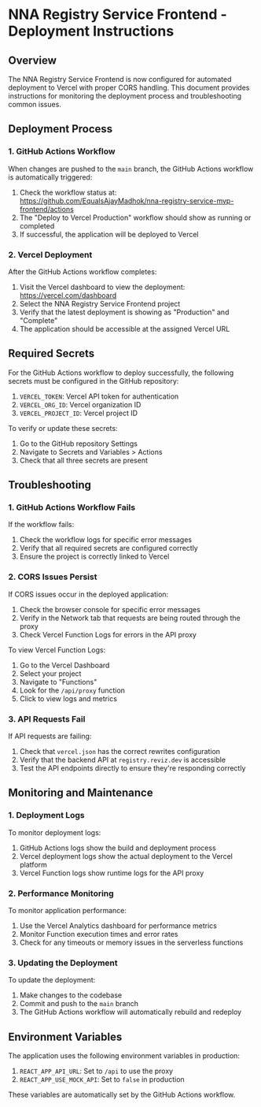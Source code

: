 # NNA Registry Service Frontend - Deployment Instructions

## Overview

The NNA Registry Service Frontend is now configured for automated deployment to Vercel with proper CORS handling. This document provides instructions for monitoring the deployment process and troubleshooting common issues.

## Deployment Process

### 1. GitHub Actions Workflow

When changes are pushed to the `main` branch, the GitHub Actions workflow is automatically triggered:

1. Check the workflow status at: https://github.com/EqualsAjayMadhok/nna-registry-service-mvp-frontend/actions
2. The "Deploy to Vercel Production" workflow should show as running or completed
3. If successful, the application will be deployed to Vercel

### 2. Vercel Deployment

After the GitHub Actions workflow completes:

1. Visit the Vercel dashboard to view the deployment: https://vercel.com/dashboard
2. Select the NNA Registry Service Frontend project
3. Verify that the latest deployment is showing as "Production" and "Complete"
4. The application should be accessible at the assigned Vercel URL

## Required Secrets

For the GitHub Actions workflow to deploy successfully, the following secrets must be configured in the GitHub repository:

1. `VERCEL_TOKEN`: Vercel API token for authentication
2. `VERCEL_ORG_ID`: Vercel organization ID
3. `VERCEL_PROJECT_ID`: Vercel project ID

To verify or update these secrets:
1. Go to the GitHub repository Settings
2. Navigate to Secrets and Variables > Actions
3. Check that all three secrets are present

## Troubleshooting

### 1. GitHub Actions Workflow Fails

If the workflow fails:

1. Check the workflow logs for specific error messages
2. Verify that all required secrets are configured correctly
3. Ensure the project is correctly linked to Vercel

### 2. CORS Issues Persist

If CORS issues occur in the deployed application:

1. Check the browser console for specific error messages
2. Verify in the Network tab that requests are being routed through the proxy
3. Check Vercel Function Logs for errors in the API proxy

To view Vercel Function Logs:
1. Go to the Vercel Dashboard
2. Select your project
3. Navigate to "Functions"
4. Look for the `/api/proxy` function
5. Click to view logs and metrics

### 3. API Requests Fail

If API requests are failing:

1. Check that `vercel.json` has the correct rewrites configuration
2. Verify that the backend API at `registry.reviz.dev` is accessible
3. Test the API endpoints directly to ensure they're responding correctly

## Monitoring and Maintenance

### 1. Deployment Logs

To monitor deployment logs:

1. GitHub Actions logs show the build and deployment process
2. Vercel deployment logs show the actual deployment to the Vercel platform
3. Vercel Function logs show runtime logs for the API proxy

### 2. Performance Monitoring

To monitor application performance:

1. Use the Vercel Analytics dashboard for performance metrics
2. Monitor Function execution times and error rates
3. Check for any timeouts or memory issues in the serverless functions

### 3. Updating the Deployment

To update the deployment:

1. Make changes to the codebase
2. Commit and push to the `main` branch
3. The GitHub Actions workflow will automatically rebuild and redeploy

## Environment Variables

The application uses the following environment variables in production:

1. `REACT_APP_API_URL`: Set to `/api` to use the proxy
2. `REACT_APP_USE_MOCK_API`: Set to `false` in production

These variables are automatically set by the GitHub Actions workflow.